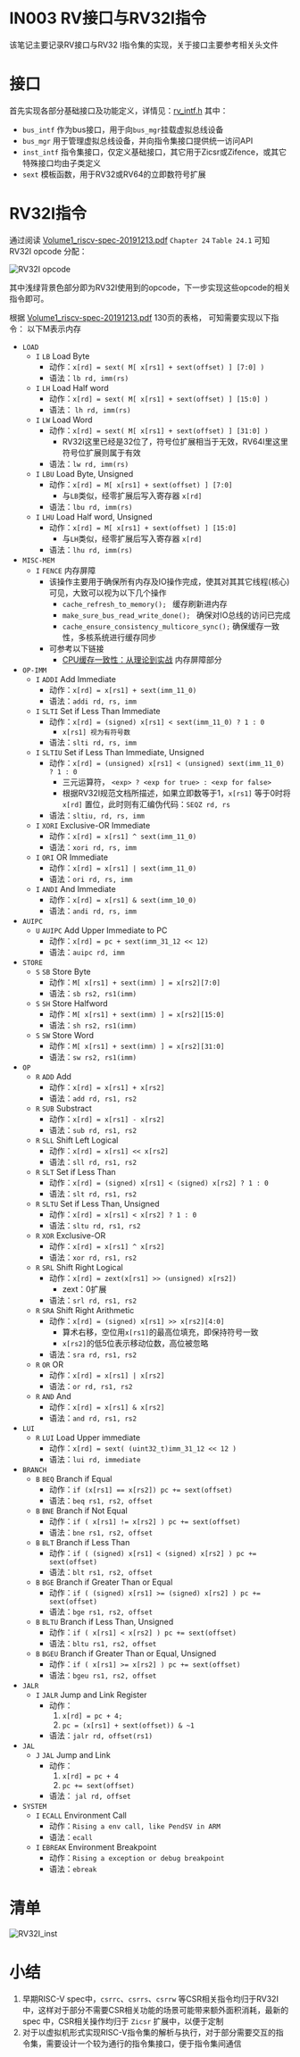 # IN003 RV接口与RV32I指令
该笔记主要记录RV接口与RV32 I指令集的实现，关于接口主要参考相关头文件

# 接口
首先实现各部分基础接口及功能定义，详情见：[rv_intf.h](../inc/zmmfly/rv_intf.h) 
其中：
- `bus_intf` 作为bus接口，用于向`bus_mgr`挂载虚拟总线设备
- `bus_mgr` 用于管理虚拟总线设备，并向指令集接口提供统一访问API
- `inst_intf` 指令集接口，仅定义基础接口，其它用于Zicsr或Zifence，或其它特殊接口均由子类定义
- `sext` 模板函数，用于RV32或RV64的立即数符号扩展

# RV32I指令
通过阅读 [Volume1_riscv-spec-20191213.pdf](./pdf/Volume1_riscv-spec-20191213.pdf) `Chapter 24` `Table 24.1` 可知RV32I opcode 分配：

![RV32I opcode](./images/opcode_dist_RV32I.png)

其中浅绿背景色部分即为RV32I使用到的opcode，下一步实现这些opcode的相关指令即可。

根据 [Volume1_riscv-spec-20191213.pdf](./pdf/Volume1_riscv-spec-20191213.pdf) 130页的表格，
可知需要实现以下指令：
以下M表示内存

- `LOAD`
  - `I` `LB` Load Byte 
    - 动作：`x[rd] = sext( M[ x[rs1] + sext(offset) ] [7:0] )`
    - 语法：`lb rd, imm(rs)`
  - `I` `LH` Load Half word
    - 动作：`x[rd] = sext( M[ x[rs1] + sext(offset) ] [15:0] )`
    - 语法： `lh rd, imm(rs)`
  - `I` `LW` Load Word
    - 动作：`x[rd] = sext( M[ x[rs1] + sext(offset) ] [31:0] )`
      - RV32I这里已经是32位了，符号位扩展相当于无效，RV64I里这里符号位扩展则属于有效
    - 语法：`lw rd, imm(rs)`
  - `I` `LBU` Load Byte, Unsigned
    - 动作：`x[rd] = M[ x[rs1] + sext(offset) ] [7:0]`
      - 与`LB`类似，经零扩展后写入寄存器 `x[rd]`
    - 语法：`lbu rd, imm(rs)`
  - `I` `LHU` Load Half word, Unsigned
    - 动作：`x[rd] = M[ x[rs1] + sext(offset) ] [15:0]`
      - 与`LH`类似，经零扩展后写入寄存器 `x[rd]`
    - 语法：`lhu rd, imm(rs)`
- `MISC-MEM`
  - `I` `FENCE` 内存屏障
    - 该操作主要用于确保所有内存及IO操作完成，使其对其其它线程(核心)可见，大致可以视为以下几个操作
      - `cache_refresh_to_memory(); ` 缓存刷新进内存
      - `make_sure_bus_read_write_done(); ` 确保对IO总线的访问已完成
      - `cache_ensure_consistency_multicore_sync();` 确保缓存一致性，多核系统进行缓存同步
    - 可参考以下链接
      - [CPU缓存一致性：从理论到实战](https://zhuanlan.zhihu.com/p/641558949) 内存屏障部分
- `OP-IMM`
  - `I` `ADDI` Add Immediate
    - 动作：`x[rd] = x[rs1] + sext(imm_11_0)`
    - 语法：`addi rd, rs, imm`
  - `I` `SLTI` Set if Less Than Immediate
    - 动作：`x[rd] = (signed) x[rs1] < sext(imm_11_0) ? 1 : 0`
      - `x[rs1] 视为有符号数`
    - 语法：`slti rd, rs, imm`
  - `I` `SLTIU` Set if Less Than Immediate, Unsigned
    - 动作：`x[rd] = (unsigned) x[rs1] < (unsigned) sext(imm_11_0) ? 1 : 0`
      - 三元运算符， `<exp> ? <exp for true> : <exp for false>`
      - 根据RV32I规范文档所描述，如果立即数等于1，`x[rs1]` 等于0时将 `x[rd]` 置位，此时则有汇编伪代码：`SEQZ rd, rs`
    - 语法：`sltiu, rd, rs, imm`
  - `I` `XORI` Exclusive-OR Immediate
    - 动作：`x[rd] = x[rs1] ^ sext(imm_11_0)`
    - 语法：`xori rd, rs, imm`
  - `I` `ORI` OR Immediate
    - 动作：`x[rd] = x[rs1] | sext(imm_11_0)`
    - 语法：`ori rd, rs, imm`
  - `I` `ANDI` And Immediate
    - 动作：`x[rd] = x[rs1] & sext(imm_10_0)`
    - 语法：`andi rd, rs, imm`
- `AUIPC`
  - `U` `AUIPC` Add Upper Immediate to PC
    - 动作：`x[rd] = pc + sext(imm_31_12 << 12)`
    - 语法：`auipc rd, imm`
- `STORE`
  - `S` `SB` Store Byte
    - 动作：`M[ x[rs1] + sext(imm) ] = x[rs2][7:0]`
    - 语法：`sb rs2, rs1(imm)`
  - `S` `SH` Store Halfword
    - 动作：`M[ x[rs1] + sext(imm) ] = x[rs2][15:0]`
    - 语法：`sh rs2, rs1(imm)`
  - `S` `SW` Store Word
    - 动作：`M[ x[rs1] + sext(imm) ] = x[rs2][31:0]`
    - 语法：`sw rs2, rs1(imm)`
- `OP`
  - `R` `ADD` Add
    - 动作：`x[rd] = x[rs1] + x[rs2]`
    - 语法：`add rd, rs1, rs2`
  - `R` `SUB` Substract
    - 动作：`x[rd] = x[rs1] - x[rs2]`
    - 语法：`sub rd, rs1, rs2`
  - `R` `SLL` Shift Left Logical
    - 动作：`x[rd] = x[rs1] << x[rs2]`
    - 语法：`sll rd, rs1, rs2`
  - `R` `SLT` Set if Less Than
    - 动作：`x[rd] = (signed) x[rs1] < (signed) x[rs2] ? 1 : 0`
    - 语法：`slt rd, rs1, rs2`
  - `R` `SLTU` Set if Less Than, Unsigned
    - 动作：`x[rd] = x[rs1] < x[rs2] ? 1 : 0`
    - 语法：`sltu rd, rs1, rs2`
  - `R` `XOR` Exclusive-OR
    - 动作：`x[rd] = x[rs1] ^ x[rs2]`
    - 语法：`xor rd, rs1, rs2`
  - `R` `SRL` Shift Right Logical
    - 动作：`x[rd] = zext(x[rs1] >> (unsigned) x[rs2])`
      - zext：0扩展
    - 语法：`srl rd, rs1, rs2`
  - `R` `SRA` Shift Right Arithmetic
    - 动作：`x[rd] = (signed) x[rs1] >> x[rs2][4:0] `
      - 算术右移，空位用`x[rs1]`的最高位填充，即保持符号一致
      - `x[rs2]`的低5位表示移动位数，高位被忽略
    - 语法：`sra rd, rs1, rs2`
  - `R` `OR` OR
    - 动作：`x[rd] = x[rs1] | x[rs2]`
    - 语法：`or rd, rs1, rs2`
  - `R` `AND` And
    - 动作：`x[rd] = x[rs1] & x[rs2]`
    - 语法：`and rd, rs1, rs2`
- `LUI`
  - `R` `LUI` Load Upper immediate
    - 动作：`x[rd] = sext( (uint32_t)imm_31_12 << 12 )`
    - 语法：`lui rd, immediate`
- `BRANCH`
  - `B` `BEQ` Branch if Equal
    - 动作：`if (x[rs1] == x[rs2]) pc += sext(offset)`
    - 语法：`beq rs1, rs2, offset`
  - `B` `BNE` Branch if Not Equal
    - 动作：`if ( x[rs1] != x[rs2] ) pc += sext(offset)`
    - 语法：`bne rs1, rs2, offset`
  - `B` `BLT` Branch if Less Than
    - 动作：`if ( (signed) x[rs1] < (signed) x[rs2] ) pc += sext(offset)`
    - 语法：`blt rs1, rs2, offset`
  - `B` `BGE` Branch if Greater Than or Equal
    - 动作：`if ( (signed) x[rs1] >= (signed) x[rs2] ) pc += sext(offset)`
    - 语法：`bge rs1, rs2, offset`
  - `B` `BLTU`  Branch if Less Than, Unsigned
    - 动作：`if ( x[rs1] < x[rs2] ) pc += sext(offset)`
    - 语法：`bltu rs1, rs2, offset`
  - `B` `BGEU` Branch if Greater Than or Equal, Unsigned
    - 动作：`if ( x[rs1] >= x[rs2] ) pc += sext(offset)`
    - 语法：`bgeu rs1, rs2, offset`
- `JALR`
  - `I` `JALR` Jump and Link Register
    - 动作：
      1. `x[rd] = pc + 4;`
      2. `pc = (x[rs1] + sext(offset)) & ~1`
    - 语法：`jalr rd, offset(rs1)`
- `JAL`
  - `J` `JAL` Jump and Link
    - 动作：
      1. `x[rd] = pc + 4`
      2. `pc += sext(offset)`
    - 语法： `jal rd, offset` 
- `SYSTEM`
  - `I` `ECALL` Environment Call
    - 动作：`Rising a env call, like PendSV in ARM`
    - 语法：`ecall`
  - `I` `EBREAK` Environment Breakpoint
    - 动作：`Rising a exception or debug breakpoint`
    - 语法：`ebreak`

# 清单
![RV32I_inst](./images/RV32I_inst.png)

# 小结
1. 早期RISC-V spec中，`csrrc`、`csrrs`、`csrrw` 等CSR相关指令均归于RV32I中，这样对于部分不需要CSR相关功能的场景可能带来额外面积消耗，最新的 spec 中，CSR相关操作均归于 `Zicsr` 扩展中，以便于定制
2. 对于以虚拟机形式实现RISC-V指令集的解析与执行，对于部分需要交互的指令集，需要设计一个较为通行的指令集接口，便于指令集间通信

